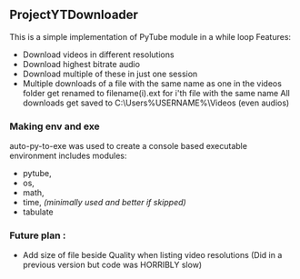## ProjectYTDownloader
This is a simple implementation of PyTube module in a while loop
Features:

 - Download videos in different resolutions
 - Download highest bitrate audio
 - Download multiple of these in just one session
 - Multiple downloads of a file with the same name as one in the videos folder get renamed to filename(i).ext for i'th file with the same name 
 All downloads get saved to C:\Users\%USERNAME%\Videos (even audios)
 
 
 ### Making env and exe
 
 auto-py-to-exe was used to create a console based executable
 environment includes modules:
  - pytube,
  - os,
  - math,
  - time, *(minimally used and better if skipped)*
  - tabulate
  
 ### Future plan :
 
 - Add size of file beside Quality when listing video resolutions (Did in a previous version but code was HORRIBLY slow)
 
 
